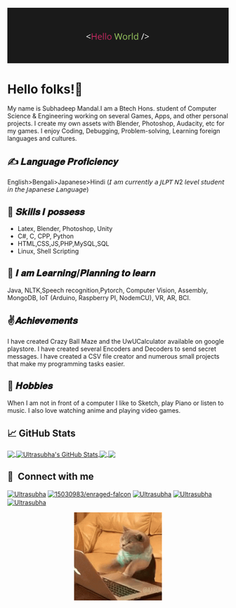<!--
**Ultrasubha/Ultrasubha** is a ✨ _special_ ✨ repository because its `README.md` (this file) appears on your GitHub profile.
Here are some ideas to get you started:
- 🔭 I’m currently working on ...
- 🌱 I’m currently learning ...
- 👯 I’m looking to collaborate on ...
- 🤔 I’m looking for help with ...
- 💬 Ask me about ...
- 📫 How to reach me: ...
- 😄 Pronouns: ...
- ⚡ Fun fact: ...
-->

![Header](https://github.com/AashimaAhuja/AashimaAhuja/blob/main/images/banner.png)

# Hello folks!👋

My name is Subhadeep Mandal.I am a Btech Hons. student of Computer Science & Engineering working on several Games, Apps, and other personal projects.
I create my own assets with Blender, Photoshop, Audacity, etc for my games.
I enjoy Coding, Debugging, Problem-solving, Learning foreign languages and cultures.

## &#x270d; 𝑳𝒂𝒏𝒈𝒖𝒂𝒈𝒆 𝑷𝒓𝒐𝒇𝒊𝒄𝒊𝒆𝒏𝒄𝒚
English>Bengali>Japanese>Hindi
(𝘐 𝘢𝘮 𝘤𝘶𝘳𝘳𝘦𝘯𝘵𝘭𝘺 𝘢 𝘑𝘓𝘗𝘛 𝘕2 𝘭𝘦𝘷𝘦𝘭 𝘴𝘵𝘶𝘥𝘦𝘯𝘵 𝘪𝘯 𝘵𝘩𝘦 𝘑𝘢𝘱𝘢𝘯𝘦𝘴𝘦 𝘓𝘢𝘯𝘨𝘶𝘢𝘨𝘦)

## 🔧 𝑺𝒌𝒊𝒍𝒍𝒔 𝑰 𝒑𝒐𝒔𝒔𝒆𝒔𝒔
- Latex, Blender, Photoshop, Unity
- C#, C, CPP, Python
- HTML,CSS,JS,PHP,MySQL,SQL
- Linux, Shell Scripting

## 	&#x1F526; 𝑰 𝒂𝒎 𝑳𝒆𝒂𝒓𝒏𝒊𝒏𝒈/𝑷𝒍𝒂𝒏𝒏𝒊𝒏𝒈 𝒕𝒐 𝒍𝒆𝒂𝒓𝒏 
Java, NLTK,Speech recognition,Pytorch, Computer Vision, Assembly, MongoDB, IoT (Arduino, Raspberry PI, NodemCU), VR, AR, BCI.

## &#x270C;𝑨𝒄𝒉𝒊𝒆𝒗𝒆𝒎𝒆𝒏𝒕𝒔
I have created Crazy Ball Maze and the UwUCalculator available on google playstore.
I have created several Encoders and Decoders to send secret messages.
I have created a CSV file creator and numerous small projects that make my programming tasks easier.

## &#x1F3BC; 𝑯𝒐𝒃𝒃𝒊𝒆𝒔
When I am not in front of a computer I like to Sketch, play Piano or listen to music.
I also love watching anime and playing video games.

## &#x1f4c8; GitHub Stats
<a href="https://github.com/Ultrasubha/Ultrasubha">
  <img align="center" src="https://github-readme-stats.vercel.app/api/top-langs/?username=Ultrasubha&title_color=ffffff&text_color=c9cacc&icon_color=2bbc8a&bg_color=1d1f21&langs_count=3" />
</a>
<a href="https://github.com/Ultrasubha/Ultrasubha">
  <img align="center" src="https://github-readme-stats.vercel.app/api?username=Ultrasubha&show_icons=true&line_height=27&count_private=true&title_color=ffffff&text_color=c9cacc&icon_color=2bbc8a&bg_color=1d1f21" alt="Ultrasubha's GitHub Stats" />
</a>
<a href="https://github.com/Ultrasubha/Ultrasubha">
   <img align="center" src="https://github-readme-stats.vercel.app/api/pin/?username=Ultrasubha&repo=MyCodes&title_color=ffffff&text_color=c9cacc&icon_color=2bbc8a&bg_color=1d1f21" />
</a>
<a href="https://github.com/Ultrasubha/Ultrasubha">
   <img align="center" src="https://github-readme-stats.vercel.app/api/pin/?username=Ultrasubha&repo=winter-of-contributing&title_color=ffffff&text_color=c9cacc&icon_color=2bbc8a&bg_color=1d1f21" />
</a>

## 🔗 &nbsp;**Connect with me**

<a href="https://dev.to/ultrasubha" target="blank"><img align="center" src="https://cdn.jsdelivr.net/npm/simple-icons@3.0.1/icons/dev-dot-to.svg" alt="Ultrasubha" height="30" width="40" /></a>
<a href="https://stackoverflow.com/users/15030983/enraged-falcon" target="blank"><img align="center" src="https://raw.githubusercontent.com/rahuldkjain/github-profile-readme-generator/master/src/images/icons/Social/stack-overflow.svg" alt="15030983/enraged-falcon" height="30" width="40" /></a>
<a href="https://www.linkedin.com/in/subhadeep-mandal-18112068/" target="blank"><img align="center" src="https://raw.githubusercontent.com/rahuldkjain/github-profile-readme-generator/master/src/images/icons/Social/linked-in-alt.svg" alt="Ultrasubha" height="30" width="40" /></a>
<a href="https://twitter.com/ultrasubha" target="blank"><img align="center" src="https://raw.githubusercontent.com/rahuldkjain/github-profile-readme-generator/master/src/images/icons/Social/twitter.svg" alt="Ultrasubha" height="30" width="40" /></a>
<a href="https://www.instagram.com/ultrasubha/" target="blank"><img align="center" src="https://raw.githubusercontent.com/rahuldkjain/github-profile-readme-generator/master/src/images/icons/Social/instagram.svg" alt="Ultrasubha" height="30" width="40" /></a>
 
<p align="center"><img src="./bye.gif" width="200px"/></p>

<!--
## 🔧 Languages & Tools
<p align='left'>
  <img src="https://upload.wikimedia.org/wikipedia/commons/thumb/6/61/HTML5_logo_and_wordmark.svg/2048px-HTML5_logo_and_wordmark.svg.png" alt="html" width="40" height="40">
  <img src='https://upload.wikimedia.org/wikipedia/commons/thumb/d/d5/CSS3_logo_and_wordmark.svg/1200px-CSS3_logo_and_wordmark.svg.png' alt="css" width="40" height="40">
  <img src='https://upload.wikimedia.org/wikipedia/commons/6/6a/JavaScript-logo.png' height='30' width='auto' alt="js">
<img src="https://upload.wikimedia.org/wikipedia/commons/thumb/a/a7/React-icon.svg/1280px-React-icon.svg.png" alt="react" width="auto" height="40"/>
  <img src="https://angular.io/assets/images/logos/angular/angular.svg" alt="angular" width="40" height="40"/>
</p>
<p align="right"> 
  Visitor count<br>
  <img src="https://profile-counter.glitch.me/Ultrasubha/count.svg" />
</p>
![GitHub streak stats](https://github-readme-streak-stats.herokuapp.com/?user=Ultrasubha)
<img align='left' src='https://user-images.githubusercontent.com/5713670/87202985-820dcb80-c2b6-11ea-9f56-7ec461c497c3.gif' width='150'>
Discord
<a href="https://discord.gg/Ultrasubha" target="blank"><img align="center" src="https://raw.githubusercontent.com/rahuldkjain/github-profile-readme-generator/master/src/images/icons/Social/discord.svg" alt="alok722" height="30" width="40" /></a> 
Dev
<a href="https://dev.to/ultrasubha" target="blank"><img align="center" src="https://cdn.jsdelivr.net/npm/simple-icons@3.0.1/icons/dev-dot-to.svg" alt="Ultrasubha" height="30" width="40" /></a>
-->
